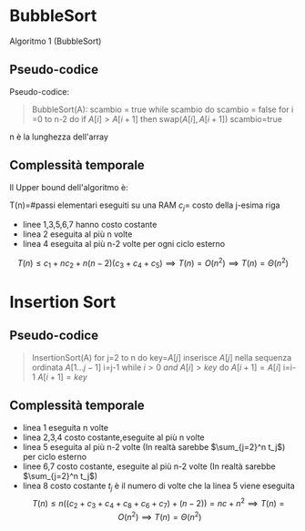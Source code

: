 # BubbleSort
Algoritmo 1 (BubbleSort)

## Pseudo-codice
Pseudo-codice:

>BubbleSort(A):
>scambio = true
>while scambio do
>	scambio = false
>	for i =0 to n-2 do
>		if $A[i]\gt A[i+1]$ then
>		swap($A[i],A[i+1]$)
>		scambio=true

n è la lunghezza dell'array

## Complessità temporale

Il Upper bound dell'algoritmo è:

T(n)=#passi elementari eseguiti su una RAM
$c_j$= costo della j-esima riga
- linee 1,3,5,6,7 hanno costo costante
- linea 2 eseguita al più n volte
- linea 4 eseguita al più n-2 volte per ogni ciclo esterno

$$T(n)\leq c_1+nc_2+n(n-2)(c_3+c_4+c_5)\implies T(n)=O(n^2)\implies T(n)=\Theta(n^2)$$

# Insertion Sort

## Pseudo-codice

>InsertionSort(A)
>for j=2 to n
>	do key=$A[j]$
>		inserisce $A[j]$ nella sequenza ordinata $A[1...j-1]$
>		i=j-1
>		while $i\gt0\:and\:A[i]\gt key$
>			do $A[i+1]=A[i]$
>				i=i-1
>		$A[i+1]=key$

## Complessità temporale

- linea 1 eseguita n volte
- linea 2,3,4 costo costante,eseguite al più n volte
- linea 5 eseguita al più n-2 volte (In realtà sarebbe $\sum_{j=2}^n t_j$) per ciclo esterno
- linee 6,7 costo costante, eseguite al più n-2 volte (In realtà sarebbe $\sum_{j=2}^n t_j$)
- linea 8 costo costante
$t_j$ è il numero di volte che la linea 5 viene eseguita
$$T(n)\leq n((c_2+c_3+c_4+c_8+c_6+c_7)+(n-2))=nc+n^2\implies T(n)=O(n^2)\implies T(n)=\Theta(n^2)$$


